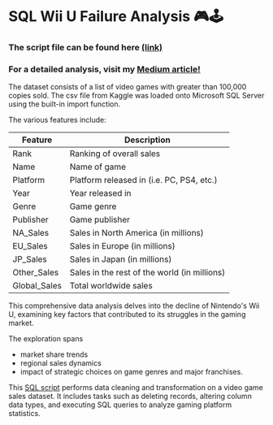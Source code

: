 # SQL Wii U Failure Analysis 🎮🕹️

### The script file can be found here [(link)](https://github.com/luisintalan/sql-wiiufailure/blob/main/WiiU%20SQL%20Queries.sql)

### For a detailed analysis, visit my [Medium article!](https://medium.com/@luisrdintalan/examining-the-failure-of-the-wii-u-with-data-a9a5aaa12940)

The dataset consists of a list of video games with greater than 100,000 copies sold. The csv file from Kaggle was loaded onto Microsoft SQL Server using the built-in import function.

The various features include:

| **Feature** | **Description** |
|---|---|
| Rank  | Ranking of overall sales |
| Name | Name of game  |
| Platform | Platform released in (i.e. PC, PS4, etc.) |
| Year | Year released in |
| Genre | Game genre |
| Publisher | Game publisher |
| NA_Sales | Sales in North America (in millions) |
| EU_Sales | Sales in Europe (in millions) |
| JP_Sales | Sales in Japan (in millions) |
| Other_Sales | Sales in the rest of the world (in millions) |
| Global_Sales | Total worldwide sales |

This comprehensive data analysis delves into the decline of Nintendo's Wii U, examining key factors that contributed to its struggles in the gaming market. 

The exploration spans 
* market share trends
* regional sales dynamics
* impact of strategic choices on game genres and major franchises.

This [SQL script](https://github.com/luisintalan/sql-wiiufailure/blob/main/WiiU%20SQL%20Queries.sql) performs data cleaning and transformation on a video game sales dataset. It includes tasks such as deleting records, altering column data types, and executing SQL queries to analyze gaming platform statistics.
